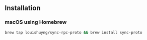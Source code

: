 ## Installation

### macOS using Homebrew

```sh
brew tap louishuyng/sync-rpc-proto && brew install sync-proto
```
